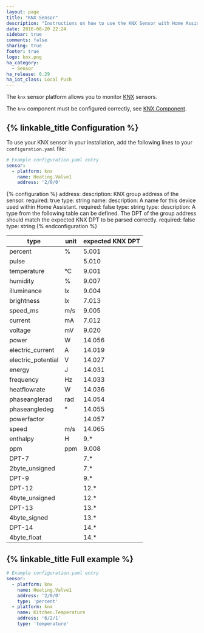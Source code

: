 ```yaml
---
layout: page
title: "KNX Sensor"
description: "Instructions on how to use the KNX Sensor with Home Assistant."
date: 2016-08-20 22:24
sidebar: true
comments: false
sharing: true
footer: true
logo: knx.png
ha_category:
  - Sensor
ha_release: 0.29
ha_iot_class: Local Push
---
```


The `knx` sensor platform allows you to monitor [KNX](http://www.knx.org) sensors.

The `knx` component must be configured correctly, see [KNX Component](/components/knx).

## {% linkable_title Configuration %}

To use your KNX sensor in your installation, add the following lines to your `configuration.yaml` file:

```yaml
# Example configuration.yaml entry
sensor:
  - platform: knx
    name: Heating.Valve1
    address: '2/0/0'
```

{% configuration %}
address:
  description: KNX group address of the sensor.
  required: true
  type: string
name:
  description: A name for this device used within Home Assistant.
  required: false
  type: string
type:
  description: A type from the following table can be defined. The DPT of the group address should match the expected KNX DPT to be parsed correctly.
  required: false
  type: string
{% endconfiguration %}

| type               | unit | expected KNX DPT |
|--------------------|------|------------------|
| percent            | %    | 5.001            |
| pulse              |      | 5.010            |
| temperature        | °C   | 9.001            |
| humidity           | %    | 9.007            |
| illuminance        | lx   | 9.004            |
| brightness         | lx   | 7.013            |
| speed_ms           | m/s  | 9.005            |
| current            | mA   | 7.012            |
| voltage            | mV   | 9.020            |
| power              | W    | 14.056           |
| electric_current   | A    | 14.019           |
| electric_potential | V    | 14.027           |
| energy             | J    | 14.031           |
| frequency          | Hz   | 14.033           |
| heatflowrate       | W    | 14.036           |
| phaseanglerad      | rad  | 14.054           |
| phaseangledeg      | °    | 14.055           |
| powerfactor        |      | 14.057           |
| speed              | m/s  | 14.065           |
| enthalpy           | H    | 9.*              |
| ppm                | ppm  | 9.008            |
| DPT-7              |      | 7.*              |
| 2byte_unsigned     |      | 7.*              |
| DPT-9              |      | 9.*              |
| DPT-12             |      | 12.*             |
| 4byte_unsigned     |      | 12.*             |
| DPT-13             |      | 13.*             |
| 4byte_signed       |      | 13.*             |
| DPT-14             |      | 14.*             |
| 4byte_float        |      | 14.*             |

## {% linkable_title Full example %}

```yaml
# Example configuration.yaml entry
sensor:
  - platform: knx
    name: Heating.Valve1
    address: '2/0/0'
    type: 'percent'
  - platform: knx
    name: Kitchen.Temperature
    address: '6/2/1'
    type: 'temperature'
```
